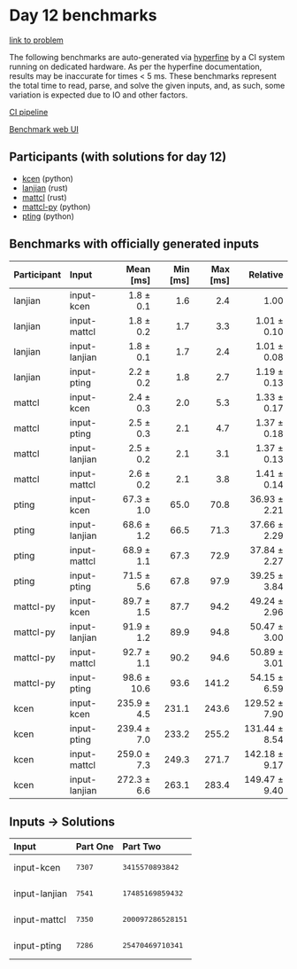 # Day 12 benchmarks

[link to problem](https://adventofcode.com/2023/day/12)

The following benchmarks are auto-generated via
[hyperfine](https://github.com/sharkdp/hyperfine) by a CI system running on
dedicated hardware. As per the hyperfine documentation, results may be
inaccurate for times < 5 ms. These benchmarks represent the total time to read,
parse, and solve the given inputs, and, as such, some variation is expected due
to IO and other factors.

[CI pipeline](http://ci.papercode.net:8080/teams/main/pipelines/aoc2023)

[Benchmark web UI](https://aoc.ancalagon.black)


## Participants (with solutions for day 12)

- [kcen](https://github.com/kcen/aoc2023) (python)
- [lanjian](https://github.com/lanjian/aoc-2023) (rust)
- [mattcl](https://github.com/mattcl/aoc2023) (rust)
- [mattcl-py](https://github.com/mattcl/aoc2023-py) (python)
- [pting](https://github.com/pting/aoc2023) (python)


## Benchmarks with officially generated inputs

| Participant | Input | Mean [ms] | Min [ms] | Max [ms] | Relative |
|:---|:---|---:|---:|---:|---:|
| lanjian | input-kcen | 1.8 ± 0.1 | 1.6 | 2.4 | 1.00 |
| lanjian | input-mattcl | 1.8 ± 0.2 | 1.7 | 3.3 | 1.01 ± 0.10 |
| lanjian | input-lanjian | 1.8 ± 0.1 | 1.7 | 2.4 | 1.01 ± 0.08 |
| lanjian | input-pting | 2.2 ± 0.2 | 1.8 | 2.7 | 1.19 ± 0.13 |
| mattcl | input-kcen | 2.4 ± 0.3 | 2.0 | 5.3 | 1.33 ± 0.17 |
| mattcl | input-pting | 2.5 ± 0.3 | 2.1 | 4.7 | 1.37 ± 0.18 |
| mattcl | input-lanjian | 2.5 ± 0.2 | 2.1 | 3.1 | 1.37 ± 0.13 |
| mattcl | input-mattcl | 2.6 ± 0.2 | 2.1 | 3.8 | 1.41 ± 0.14 |
| pting | input-kcen | 67.3 ± 1.0 | 65.0 | 70.8 | 36.93 ± 2.21 |
| pting | input-lanjian | 68.6 ± 1.2 | 66.5 | 71.3 | 37.66 ± 2.29 |
| pting | input-mattcl | 68.9 ± 1.1 | 67.3 | 72.9 | 37.84 ± 2.27 |
| pting | input-pting | 71.5 ± 5.6 | 67.8 | 97.9 | 39.25 ± 3.84 |
| mattcl-py | input-kcen | 89.7 ± 1.5 | 87.7 | 94.2 | 49.24 ± 2.96 |
| mattcl-py | input-lanjian | 91.9 ± 1.2 | 89.9 | 94.8 | 50.47 ± 3.00 |
| mattcl-py | input-mattcl | 92.7 ± 1.1 | 90.2 | 94.6 | 50.89 ± 3.01 |
| mattcl-py | input-pting | 98.6 ± 10.6 | 93.6 | 141.2 | 54.15 ± 6.59 |
| kcen | input-kcen | 235.9 ± 4.5 | 231.1 | 243.6 | 129.52 ± 7.90 |
| kcen | input-pting | 239.4 ± 7.0 | 233.2 | 255.2 | 131.44 ± 8.54 |
| kcen | input-mattcl | 259.0 ± 7.3 | 249.3 | 271.7 | 142.18 ± 9.17 |
| kcen | input-lanjian | 272.3 ± 6.6 | 263.1 | 283.4 | 149.47 ± 9.40 |


## Inputs -> Solutions

| Input | Part One | Part Two |
|:---|:---|:---|
|input-kcen|<pre>7307</pre>|<pre>3415570893842</pre>|
|input-lanjian|<pre>7541</pre>|<pre>17485169859432</pre>|
|input-mattcl|<pre>7350</pre>|<pre>200097286528151</pre>|
|input-pting|<pre>7286</pre>|<pre>25470469710341</pre>|